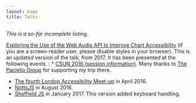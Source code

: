 ```yaml
---
layout: page
title: Talks
---
```


_This is a so-far incomplete listing._

[Exploring the Use of the Web Audio API to Improve Chart Accessibility](2016-csun-audiochart) (if you are a screen-reader user, please disable styles in your browser). This is an updated version of the talk, from 2017. It has been presented at the following events.
: * [CSUN 2016 (session information)](http://www.csun.edu/cod/conference/2016/sessions/index.php/public/presentations/view/269). Many thanks to [The Paciello Group](https://www.paciellogroup.com/) for supporting my trip there.
  * [The fourth London Accessibility Meet-up](http://www.meetup.com/London-Accessibility-Meetup/events/229039168/) in April 2016.
  * [NottsJS](https://nottsjs.org) in August 2016.
  * [Sheffield JS](https://opentechcalendar.co.uk/event/4338) in January 2017. This version added keyboard handling.
